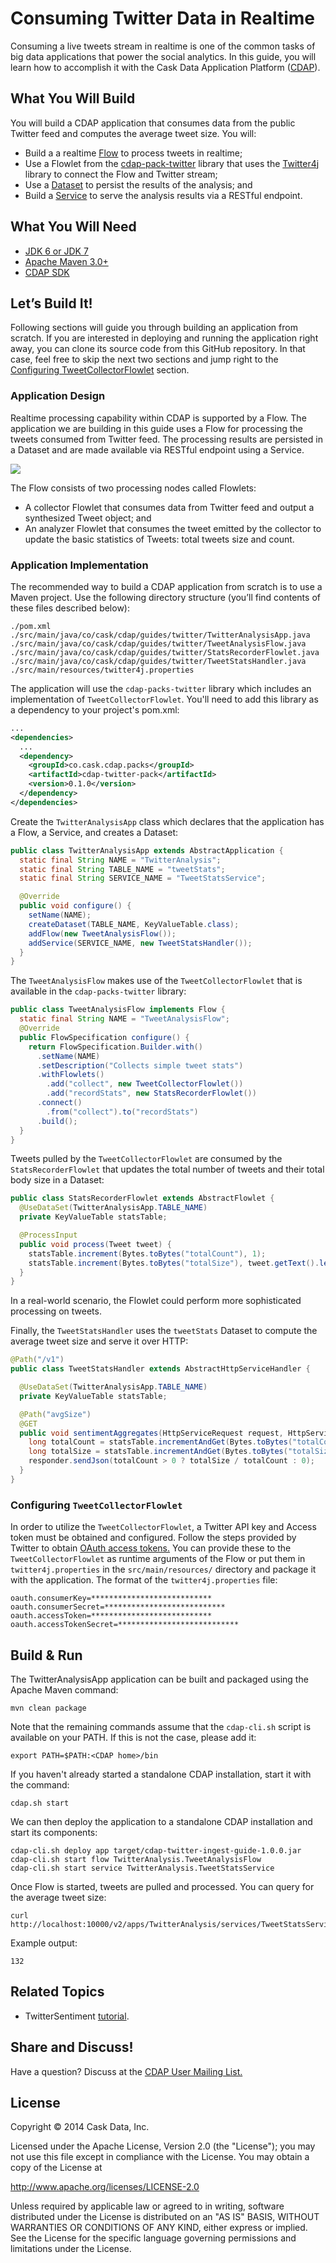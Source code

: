 Consuming Twitter Data in Realtime
==================================

Consuming a live tweets stream in realtime is one of the common tasks
of big data applications that power the social analytics. In this guide,
you will learn how to accomplish it with the Cask Data Application Platform
([CDAP](http://cdap.io)).

What You Will Build
-------------------

You will build a CDAP application that consumes data from the public
Twitter feed and computes the average tweet size. You will:

- Build a a realtime 
  [Flow](http://docs.cdap.io/cdap/current/en/developers-manual/building-blocks/flows-flowlets/flows.html)
  to process tweets in realtime;
- Use a Flowlet from the [cdap-pack-twitter](https://github.com/caskdata/cdap-packs) library that
  uses the [Twitter4j](http://twitter4j.org/) library to connect the Flow and
  Twitter stream;
- Use a 
  [Dataset](http://docs.cdap.io/cdap/current/en/developers-manual/building-blocks/datasets/index.html)
  to persist the results of the analysis; and
- Build a 
  [Service](http://docs.cdap.io/cdap/current/en/developers-manual/building-blocks/services.html)
  to serve the analysis results via a RESTful endpoint.

What You Will Need
------------------

- [JDK 6 or JDK 7](http://www.oracle.com/technetwork/java/javase/downloads/index.html)
- [Apache Maven 3.0+](http://maven.apache.org/)
- [CDAP SDK](http://docs.cdap.io/cdap/current/en/developers-manual/getting-started/standalone/index.html)

Let’s Build It!
---------------

Following sections will guide you through building an application from
scratch. If you are interested in deploying and running the application
right away, you can clone its source code from this GitHub repository.
In that case, feel free to skip the next two sections and jump right to
the [Configuring TweetCollectorFlowlet](#configuring-tweetcollectorflowlet) section.

### Application Design

Realtime processing capability within CDAP is supported by a Flow. The
application we are building in this guide uses a Flow for processing the
tweets consumed from Twitter feed. The processing results are persisted
in a Dataset and are made available via RESTful endpoint using a
Service.

![](docs/images/app-design.png)

The Flow consists of two processing nodes called Flowlets:

-   A collector Flowlet that consumes data from Twitter feed and output
    a synthesized Tweet object; and
-   An analyzer Flowlet that consumes the tweet emitted by the collector
    to update the basic statistics of Tweets: total tweets size and
    count.

### Application Implementation

The recommended way to build a CDAP application from scratch is to use a
Maven project. Use the following directory structure (you’ll find
contents of these files described below):

    ./pom.xml
    ./src/main/java/co/cask/cdap/guides/twitter/TwitterAnalysisApp.java
    ./src/main/java/co/cask/cdap/guides/twitter/TweetAnalysisFlow.java
    ./src/main/java/co/cask/cdap/guides/twitter/StatsRecorderFlowlet.java
    ./src/main/java/co/cask/cdap/guides/twitter/TweetStatsHandler.java
    ./src/main/resources/twitter4j.properties

The application will use the `cdap-packs-twitter` library which includes an
implementation of `TweetCollectorFlowlet`. You'll need to add this
library as a dependency to your project's pom.xml:

```xml
...
<dependencies>
  ...
  <dependency>
    <groupId>co.cask.cdap.packs</groupId>
    <artifactId>cdap-twitter-pack</artifactId>
    <version>0.1.0</version>
  </dependency>
</dependencies>
```

Create the `TwitterAnalysisApp` class which declares that the application
has a Flow, a Service, and creates a Dataset:

```java
public class TwitterAnalysisApp extends AbstractApplication {
  static final String NAME = "TwitterAnalysis";
  static final String TABLE_NAME = "tweetStats";
  static final String SERVICE_NAME = "TweetStatsService";

  @Override
  public void configure() {
    setName(NAME);
    createDataset(TABLE_NAME, KeyValueTable.class);
    addFlow(new TweetAnalysisFlow());
    addService(SERVICE_NAME, new TweetStatsHandler());
  }
}
```

The `TweetAnalysisFlow` makes use of the `TweetCollectorFlowlet` that is
available in the `cdap-packs-twitter` library:

```java
public class TweetAnalysisFlow implements Flow {
  static final String NAME = "TweetAnalysisFlow";
  @Override
  public FlowSpecification configure() {
    return FlowSpecification.Builder.with()
      .setName(NAME)
      .setDescription("Collects simple tweet stats")
      .withFlowlets()
        .add("collect", new TweetCollectorFlowlet())
        .add("recordStats", new StatsRecorderFlowlet())
      .connect()
        .from("collect").to("recordStats")
      .build();
  }
}
```

Tweets pulled by the `TweetCollectorFlowlet` are consumed by the
`StatsRecorderFlowlet` that updates the total number of tweets and their
total body size in a Dataset:

```java
public class StatsRecorderFlowlet extends AbstractFlowlet {
  @UseDataSet(TwitterAnalysisApp.TABLE_NAME)
  private KeyValueTable statsTable;

  @ProcessInput
  public void process(Tweet tweet) {
    statsTable.increment(Bytes.toBytes("totalCount"), 1);
    statsTable.increment(Bytes.toBytes("totalSize"), tweet.getText().length());
  }
}
```

In a real-world scenario, the Flowlet could perform more sophisticated
processing on tweets.

Finally, the `TweetStatsHandler` uses the `tweetStats` Dataset to compute the
average tweet size and serve it over HTTP:

```java
@Path("/v1")
public class TweetStatsHandler extends AbstractHttpServiceHandler {

  @UseDataSet(TwitterAnalysisApp.TABLE_NAME)
  private KeyValueTable statsTable;

  @Path("avgSize")
  @GET
  public void sentimentAggregates(HttpServiceRequest request, HttpServiceResponder responder) throws Exception {
    long totalCount = statsTable.incrementAndGet(Bytes.toBytes("totalCount"), 0);
    long totalSize = statsTable.incrementAndGet(Bytes.toBytes("totalSize"), 0);
    responder.sendJson(totalCount > 0 ? totalSize / totalCount : 0);
  }
}
```

### Configuring `TweetCollectorFlowlet`

In order to utilize the `TweetCollectorFlowlet`, a Twitter API key and
Access token must be obtained and configured. Follow the steps provided
by Twitter to obtain [OAuth access
tokens.](https://dev.twitter.com/oauth/overview/application-owner-access-tokens)
You can provide these to the `TweetCollectorFlowlet` as runtime arguments of
the Flow or put them in `twitter4j.properties` in the
`src/main/resources/` directory and package it with the application. The
format of the `twitter4j.properties` file:

```console
oauth.consumerKey=***************************
oauth.consumerSecret=***************************
oauth.accessToken=***************************
oauth.accessTokenSecret=***************************
```

Build & Run
-----------

The TwitterAnalysisApp application can be built and packaged using the Apache Maven command:

    mvn clean package

Note that the remaining commands assume that the `cdap-cli.sh` script is
available on your PATH. If this is not the case, please add it:

    export PATH=$PATH:<CDAP home>/bin

If you haven't already started a standalone CDAP installation, start it with the command:

    cdap.sh start

We can then deploy the application to a standalone CDAP installation and
start its components:

    cdap-cli.sh deploy app target/cdap-twitter-ingest-guide-1.0.0.jar
    cdap-cli.sh start flow TwitterAnalysis.TweetAnalysisFlow
    cdap-cli.sh start service TwitterAnalysis.TweetStatsService

Once Flow is started, tweets are pulled and processed. You can query for
the average tweet size:

    curl http://localhost:10000/v2/apps/TwitterAnalysis/services/TweetStatsService/methods/v1/avgSize

Example output:

    132

Related Topics
--------------

- TwitterSentiment [tutorial](https://github.com/caskdata/cdap-apps).

Share and Discuss!
------------------

Have a question? Discuss at the [CDAP User Mailing List.](https://groups.google.com/forum/#!forum/cdap-user)

License
-------

Copyright © 2014 Cask Data, Inc.

Licensed under the Apache License, Version 2.0 (the "License"); you may
not use this file except in compliance with the License. You may obtain
a copy of the License at

http://www.apache.org/licenses/LICENSE-2.0

Unless required by applicable law or agreed to in writing, software
distributed under the License is distributed on an "AS IS" BASIS,
WITHOUT WARRANTIES OR CONDITIONS OF ANY KIND, either express or implied.
See the License for the specific language governing permissions and
limitations under the License.

